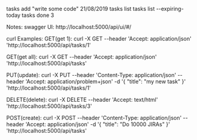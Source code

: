 tasks add "write some code" 21/08/2019
tasks list
tasks list --expiring-today
tasks done 3


Notes:
swagger UI:
http://localhost:5000/api/ui/#/

curl Examples: 
GET(get 1):
curl -X GET --header 'Accept: application/json' 'http://localhost:5000/api/tasks/1'

GET(get all):
curl -X GET --header 'Accept: application/json' 'http://localhost:5000/api/tasks'

PUT(update):
curl -X PUT --header 'Content-Type: application/json' --header 'Accept: application/problem+json' -d '{ "title": "my new task" }' 'http://localhost:5000/api/tasks/1'
 
DELETE(delete):
curl -X DELETE --header 'Accept: text/html' 'http://localhost:5000/api/tasks/3'

POST(create):
curl -X POST --header 'Content-Type: application/json' --header 'Accept: application/json' -d '{ "title": "Do 10000 JIRAs" }' 'http://localhost:5000/api/tasks'